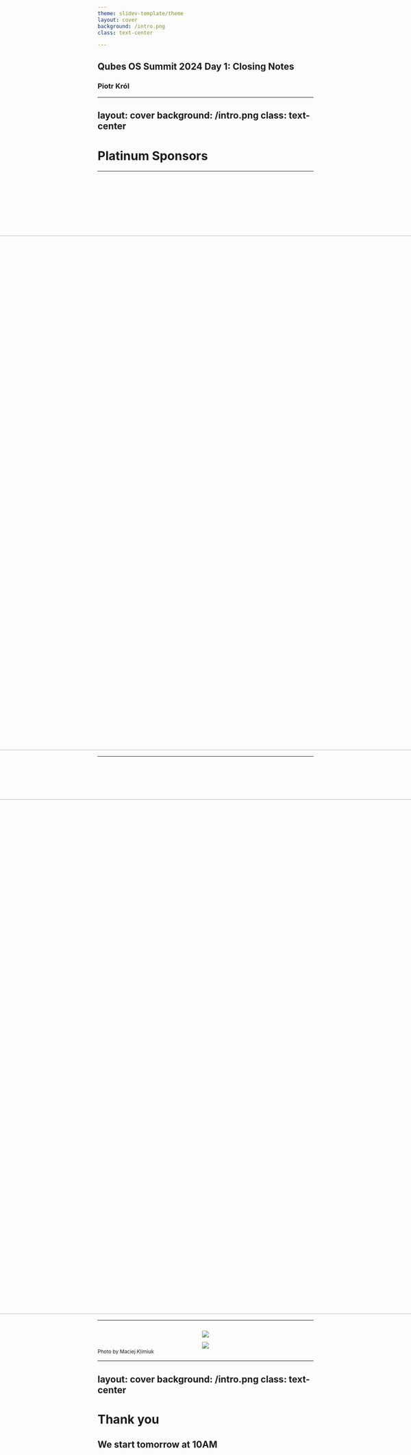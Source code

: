 ```yaml
---
theme: slidev-template/theme
layout: cover
background: /intro.png
class: text-center

---
```

## Qubes OS Summit 2024 Day 1: Closing Notes

### Piotr Król

---

<!-- markdownlint-disable MD022 MD003 -->
layout: cover
background: /intro.png
class: text-center
---
<!-- markdownlint-enable MD022 MD003 -->

# Platinum Sponsors

---

<div style="display: flex; justify-content: center; align-items: center;
  margin-top:150px;">
  <center>
    <img src="/@fs/repo/public/2024/QubesOSsummit/fopf_logo.png" width="1200">
  </center>
</div>

<!--

Freedom of the Press Foundation’s generous contribution and commitment to
defending press freedom and digital privacy by building secure communication
tools aligns with Qubes OS Summit goals of coordinating Qubes OS and associated
projects development, like SecureDrop, with community.

-->

---

<div style="display: flex; justify-content: center; align-items: center;
  margin-top:100px;">
<center><img src="/@fs/repo/public/2024/QubesOSsummit/mullvad_logo.png" width="1200"></center>
</div>

<!--

Mullvad’s support for transparency and privacy enhancing technologies is known
in our community. What is more important you can support those who support us
by choosing their products in that way your getting great VPN with possibility
for anonymous or cryptocurrency payment, which is well recognized by
independent reviewers.

-->

---

<div style="display: flex; flex-wrap: wrap; justify-content: center;
  align-items: center;">
  <img src="/@fs/repo/public/2024/QubesOSsummit/sudblock.jpg" style="max-width:
    50%; height: auto; margin: 10px;">
</div>

<center>
  <img src="/@fs/repo/public/2024/QubesOSsummit/sudblock_address.png"
  style="max-width: 100%">
</center>

<div class="absolute left-30px bottom-30px">
  <small>Photo by Maciej Klimiuk</small>
</div>

<!-- markdownlint-disable MD022 MD003 -->
---
layout: cover
background: /intro.png
class: text-center
---
<!-- markdownlint-enable MD022 MD003 -->

# Thank you

## We start tomorrow at 10AM
